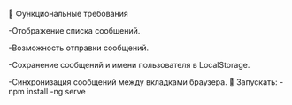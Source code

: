 
🎯 Функциональные требования

-Отображение списка сообщений.

-Возможность отправки сообщений.

-Сохранение сообщений и имени пользователя в LocalStorage.

-Синхронизация сообщений между вкладками браузера.
🚀 Запускать: -npm install -ng serve
